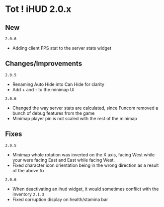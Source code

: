 # Tot ! iHUD 2.0.x
## New
`2.0.6`
- Adding client FPS stat to the server stats widget

## Changes/Improvements
`2.0.5`
- Renaming Auto Hide into Can Hide for clarity
- Add + and - to the minimap UI

`2.0.6`
- Changed the way server stats are calculated, since Funcom removed a bunch of debug features from the game
- Minimap player pin is not scaled with the rest of the minimap

## Fixes
`2.0.5`
- Minimap whole rotation was inverted on the X axis, facing West while your were facing East and East while facing West.
- Fixed character icon orientation being in the wrong direction as a result of the above fix

`2.0.6`
- When deactivating an ihud widget, it would sometimes conflict with the inventory
`2.1.3`
- Fixed corruption display on health/stamina bar